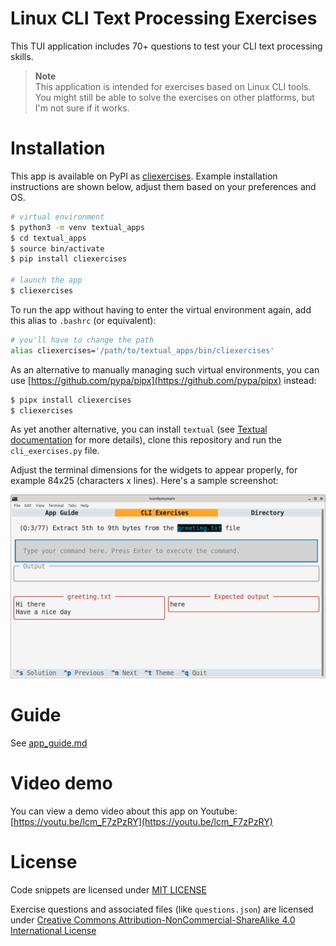 # Linux CLI Text Processing Exercises

This TUI application includes 70+ questions to test your CLI text processing skills.

> **Note**  
> This application is intended for exercises based on Linux CLI tools. You might still be able to solve the exercises on other platforms, but I'm not sure if it works.

# Installation

This app is available on PyPI as [cliexercises](https://pypi.org/project/cliexercises/). Example installation instructions are shown below, adjust them based on your preferences and OS.

```bash
# virtual environment
$ python3 -m venv textual_apps
$ cd textual_apps
$ source bin/activate
$ pip install cliexercises

# launch the app
$ cliexercises
```

To run the app without having to enter the virtual environment again, add this alias to `.bashrc` (or equivalent):

```bash
# you'll have to change the path
alias cliexercises='/path/to/textual_apps/bin/cliexercises'
```

As an alternative to manually managing such virtual environments, you can use [https://github.com/pypa/pipx](https://github.com/pypa/pipx) instead:

```bash
$ pipx install cliexercises
$ cliexercises
```

As yet another alternative, you can install `textual` (see [Textual documentation](https://textual.textualize.io/getting_started/) for more details), clone this repository and run the `cli_exercises.py` file.

Adjust the terminal dimensions for the widgets to appear properly, for example 84x25 (characters x lines). Here's a sample screenshot:

<p align="center"><img src="./cli_exercises.png" alt="Sample screenshot for CLI exercises" /></p>

# Guide

See [app_guide.md](./app_guide.md)

# Video demo

You can view a demo video about this app on Youtube: [https://youtu.be/lcm_F7zPzRY](https://youtu.be/lcm_F7zPzRY)

# License

Code snippets are licensed under [MIT LICENSE](../LICENSE)

Exercise questions and associated files (like `questions.json`) are licensed under [Creative Commons Attribution-NonCommercial-ShareAlike 4.0 International License](https://creativecommons.org/licenses/by-nc-sa/4.0/)

